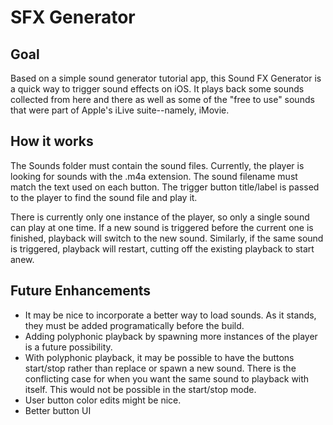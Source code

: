 
# SFX Generator

##  Goal

Based on a simple sound generator tutorial app, this Sound FX Generator is a quick way to trigger sound effects on iOS. It plays back some sounds collected from here and there as well as some of the "free to use" sounds that were part of Apple's iLive suite--namely, iMovie.


## How it works

The Sounds folder must contain the sound files. Currently, the player is looking for sounds with the .m4a extension. The sound filename must match the text used on each button. The trigger button title/label is passed to the player to find the sound file and play it.

There is currently only one instance of the player, so only a single sound can play at one time. If a new sound is triggered before the current one is finished, playback will switch to the new sound. Similarly, if the same sound is triggered, playback will restart, cutting off the existing playback to start anew.

## Future Enhancements

* It may be nice to incorporate a better way to load sounds. As it stands, they must be added programatically before the build.
* Adding polyphonic playback by spawning more instances of the player is a future possibility.
* With polyphonic playback, it may be possible to have the buttons start/stop rather than replace or spawn a new sound. There is the conflicting case for when you want the same sound to playback with itself. This would not be possible in the start/stop mode.
* User button color edits might be nice.
* Better button UI
